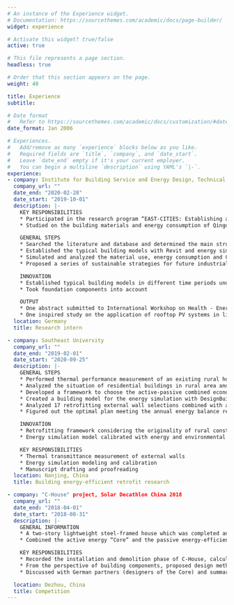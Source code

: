 ```yaml
---
# An instance of the Experience widget.
# Documentation: https://sourcethemes.com/academic/docs/page-builder/
widget: experience

# Activate this widget? true/false
active: true

# This file represents a page section.
headless: true

# Order that this section appears on the page.
weight: 40

title: Experience
subtitle:

# Date format
#   Refer to https://sourcethemes.com/academic/docs/customization/#date-format
date_format: Jan 2006

# Experiences.
#   Add/remove as many `experience` blocks below as you like.
#   Required fields are `title`, `company`, and `date_start`.
#   Leave `date_end` empty if it's your current employer.
#   You can begin a multiline `description` using YAML's `|-`.
experience:
- company: Institute for Building Service and Energy Design, Technical University Braunschweig
  company_url: ""
  date_end: "2020-02-28"
  date_start: "2019-10-01"
  description: |-
    KEY RESPONSIBILITIES
    * Participated in the research program “EAST-CITIES: Establishing and Achieving Sustainability Targets in Eastern Chinese Cities”
    * Studied on the building materials and energy consumption of Qingdao industrial buildings

    GENERAL STEPS
    * Searched the literature and database and determined the main structure type of Qingdao industrial buildings (steel structure, steel-concrete composite structure), and its material consumption range and energy use form
    * Established the typical building models with Revit and energy simulation models with DesignBuilder
    * Simulated and analyzed the material use, energy consumption and CO2 emission of each typical building
    * Proposed a series of sustainable strategies for future industrial buildings

    INNOVATION
    * Established typical building models in different time periods under different energy-efficient standards, which have also affected the material use and energy consumption
    * Took foundation components into account

    OUTPUT
    * One abstract submitted to International Workshop on Health - Energy Efficiency & Intelligent Building Systems (HEIBS) to be hold in 2021
    * One inspired study on the application of rooftop PV systems in lightweight steel-structured industrial buildings, accepted by the conference Alternative & Renewable Energy Quest in Architecture and Urbanism (AREQ) in 2020
  location: Germany
  title: Research intern

- company: Southeast University
  company_url: ""
  date_end: "2019-02-01"
  date_start: "2020-09-25"
  description: |-
    GENERAL STEPS
    * Performed thermal performance measurement of an existing rural house
    * Analyzed the situation of residential buildings in rural area and the retrofitting feasibility
    * Developed a framework to choose the active-passive combined economically optimal retrofitting strategies for existing rural dwellings
    * Created a building model for the energy simulation with DesignBuilder and calibrated it with the 2-month environmental and energy monitoring
    * Analyzed 17 retrofitting external wall selections combined with a rooftop PV generation system
    * Figured out the optimal plan meeting the annual energy balance requirement with the lowest budget

    INNOVATION
    * Retrofitting framework considering the originality of rural construction and material, economic capacity and the limitation of regional regulations
    * Energy simulation model calibrated with energy and environmental monitoring data

    KEY RESPONSIBILITIES
    * Thermal transmittance measurement of external walls
    * Energy simulation modeling and calibration
    * Manuscript drafting and proofreading
  location: Nanjing, China
  title: Building energy-efficient retrofit research

- company: "C-House" project, Solar Decathlon China 2018
  company_url: ""
  date_end: "2018-04-01"
  date_start: "2018-08-31"
  description: |-
    GENERAL INFORMATION
    * A two-story lightweight steel-framed house which was completed and delivered within 20 days with the application of three-level component assembly technology
    * Combined the active energy “Core” and the passive energy-efficient envelope “Cube”

    KEY RESPONSIBILITIES
    * Recorded the installation and demolition phase of C-House, calculated the energy consumption during manufacturing, and also summarized the energy-efficient methods used in the building design and construction phase. (conference paper [4] published)
    * From the perspective of building components, proposed design methods of maintainable residential buildings, namely durability and replaceable design of building components, and independent design of component groups. (conference paper [5] published)
    * Discussed with German partners (designers of the Core) and summarized strategies of intelligent energy-plus house based on BIPV, especially the performance design during early design stage, the energy consumption-production method of HVAC system and PV system, and the smart energy control system. (journal article [1] published)

  location: Dezhou, China
  title: Competition
---
```

